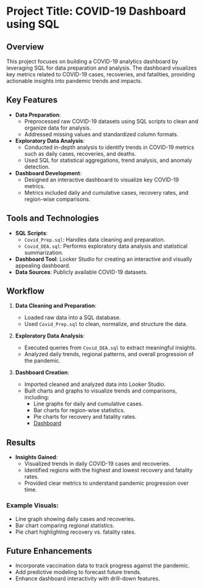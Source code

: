 # Project Title: COVID-19 Dashboard using SQL

## Overview
This project focuses on building a COVID-19 analytics dashboard by leveraging SQL for data preparation and analysis. The dashboard visualizes key metrics related to COVID-19 cases, recoveries, and fatalities, providing actionable insights into pandemic trends and impacts.

## Key Features
- **Data Preparation**:
  - Preprocessed raw COVID-19 datasets using SQL scripts to clean and organize data for analysis.
  - Addressed missing values and standardized column formats.
- **Exploratory Data Analysis**:
  - Conducted in-depth analysis to identify trends in COVID-19 metrics such as daily cases, recoveries, and deaths.
  - Used SQL for statistical aggregations, trend analysis, and anomaly detection.
- **Dashboard Development**:
  - Designed an interactive dashboard to visualize key COVID-19 metrics.
  - Metrics included daily and cumulative cases, recovery rates, and region-wise comparisons.

## Tools and Technologies
- **SQL Scripts**:
  - `Covid_Prep.sql`: Handles data cleaning and preparation.
  - `Covid_DEA.sql`: Performs exploratory data analysis and statistical summarization.
- **Dashboard Tool**: Looker Studio for creating an interactive and visually appealing dashboard.
- **Data Sources**: Publicly available COVID-19 datasets.

## Workflow
1. **Data Cleaning and Preparation**:
   - Loaded raw data into a SQL database.
   - Used `Covid_Prep.sql` to clean, normalize, and structure the data.

2. **Exploratory Data Analysis**:
   - Executed queries from `Covid_DEA.sql` to extract meaningful insights.
   - Analyzed daily trends, regional patterns, and overall progression of the pandemic.

3. **Dashboard Creation**:
   - Imported cleaned and analyzed data into Looker Studio.
   - Built charts and graphs to visualize trends and comparisons, including:
     - Line graphs for daily and cumulative cases.
     - Bar charts for region-wise statistics.
     - Pie charts for recovery and fatality rates.
     - [Dashboard](https://public.tableau.com/app/profile/lora.jiao/viz/Covid_Analysis_16916118705070/Dashboard1)

## Results
- **Insights Gained**:
  - Visualized trends in daily COVID-19 cases and recoveries.
  - Identified regions with the highest and lowest recovery and fatality rates.
  - Provided clear metrics to understand pandemic progression over time.

### Example Visuals:
- Line graph showing daily cases and recoveries.
- Bar chart comparing regional statistics.
- Pie chart highlighting recovery vs. fatality rates.

## Future Enhancements
- Incorporate vaccination data to track progress against the pandemic.
- Add predictive modeling to forecast future trends.
- Enhance dashboard interactivity with drill-down features.
